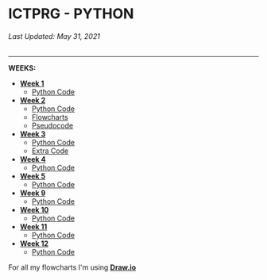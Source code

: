 # ICTPRG - PYTHON
###### Last Updated: *May 31, 2021*
---
**WEEKS:**
- **[Week 1](Week-1/)**
  - [Python Code](Week-1/code/)
- **[Week 2](Week-2/)**
  - [Python Code](Week-2/code/)
  - [Flowcharts](Week-2/flowcharts/)
  - [Pseudocode](Week-2/pseudocode)
- **[Week 3](Week-3/)**
  - [Python Code](Week-3/code/)
  - [Extra Code](Week-3/extra/)
- **[Week 4](Week-4/)**
  - [Python Code](Week-4/code/)
- **[Week 5](Week-5/)**
  - [Python Code](Week-5/code/)
- **[Week 9](Week-9/)**
  - [Python Code](Week-9/code/)
- **[Week 10](Week-10/)**
  - [Python Code](Week-10/code/)
- **[Week 11](Week-11/)**
  - [Python Code](Week-11/code/)
- **[Week 12](Week-12/)**
  - [Python Code](Week-12/code/)

For all my flowcharts I'm using **[Draw.io](https://draw.io/)**
